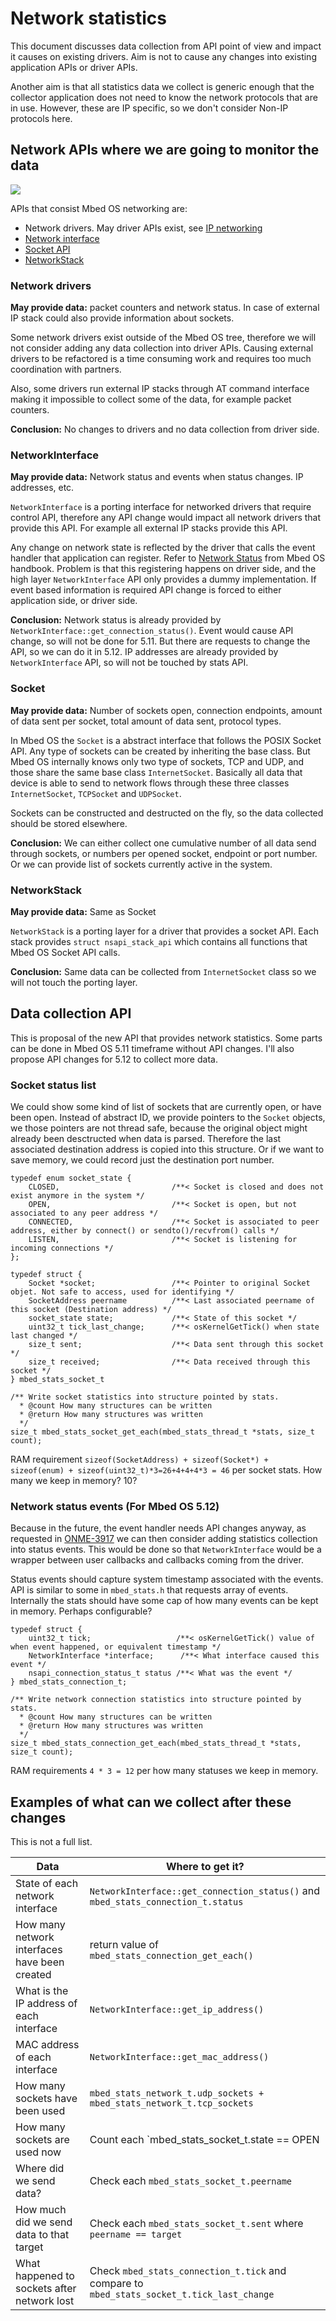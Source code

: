 # Network statistics

This document discusses data collection from API point of view and impact it causes on existing drivers. Aim is not to cause any changes into existing application APIs or driver APIs.

Another aim is that all statistics data we collect is generic enough that the collector application does not need to know the network protocols that are in use. However, these are IP specific, so we don't consider Non-IP protocols here.

## Network APIs where we are going to monitor the data

![](https://s3-us-west-2.amazonaws.com/mbed-os-docs-images/networkstacks.png)

APIs that consist Mbed OS networking are:

* Network drivers. May driver APIs exist, see [IP networking](https://os.mbed.com/docs/v5.10/reference/ip-networking.html)
* [Network interface](https://os.mbed.com/docs/v5.10/apis/network-interfaces.html)
* [Socket API](https://os.mbed.com/docs/v5.10/apis/network-socket.html)
* [NetworkStack](https://os.mbed.com/docs/v5.10/porting/networkstack.html)

### Network drivers

**May provide data:** packet counters and network status. In case of external IP stack could also provide information about sockets.

Some network drivers exist outside of the Mbed OS tree, therefore we will not consider adding any data collection into driver APIs.
Causing external drivers to be refactored is a time consuming work and requires too much coordination with partners.

Also, some drivers run external IP stacks through AT command interface making it impossible to collect some of the data, for example packet counters.

**Conclusion:** No changes to drivers and no data collection from driver side.

### NetworkInterface

**May provide data:** Network status and events when status changes. IP addresses,  etc.

`NetworkInterface` is a porting interface for networked drivers that require control API, therefore any API change would impact all network drivers that provide this API. For example all external IP stacks provide this API.

Any change on network state is reflected by the driver that calls the event handler that application can register. Refer to [Network Status](https://os.mbed.com/docs/v5.10/apis/network-status.html) from Mbed OS handbook. Problem is that this registering happens on driver side, and the high layer `NetworkInterface` API only provides a dummy implementation. If event based information is required API change is forced to either application side, or driver side.

**Conclusion:** Network status is already provided by `NetworkInterface::get_connection_status()`. Event would cause API change, so will not be done for 5.11. But there are requests to change the API, so we can do it in 5.12. IP addresses are already provided by `NetworkInterface` API, so will not be touched by stats API.

### Socket

**May provide data:** Number of sockets open, connection endpoints, amount of data sent per socket, total amount of data sent, protocol types.

In Mbed OS the `Socket` is a abstract interface that follows the POSIX Socket API. Any type of sockets can be created by inheriting the base class. But Mbed OS internally knows only two type of sockets, TCP and UDP, and those share the same base class `InternetSocket`. Basically all data that device is able to send to network flows through these three classes `InternetSocket`, `TCPSocket` and `UDPSocket`.

Sockets can be constructed and destructed on the fly, so the data collected should be stored elsewhere.

**Conclusion:** We can either collect one cumulative number of all data send through sockets, or numbers per opened socket, endpoint or port number. Or we can provide list of sockets currently active in the system.

### NetworkStack

**May provide data:** Same as Socket

`NetworkStack` is a porting layer for a driver that provides a socket API. Each stack provides `struct nsapi_stack_api` which contains all functions that Mbed OS Socket API calls.

**Conclusion:** Same data can be collected from `InternetSocket` class so we will not touch the porting layer.

## Data collection API

This is proposal of the new API that provides network statistics. Some parts can be done in Mbed OS 5.11 timeframe without API changes. I'll also propose API changes for 5.12 to collect more data.

### Socket status list

We could show some kind of list of sockets that are currently open, or have been open. Instead of abstract ID, we provide pointers to the `Socket` objects, we those pointers are not thread safe, because the original object might already been desctructed when data is parsed. Therefore the last associated destination address is copied into this structure. Or if we want to save memory, we could record just the destination port number.

```
typedef enum socket_state {
    CLOSED,                         /**< Socket is closed and does not exist anymore in the system */
    OPEN,                           /**< Socket is open, but not associated to any peer address */
    CONNECTED,                      /**< Socket is associated to peer address, either by connect() or sendto()/recvfrom() calls */
    LISTEN,                         /**< Socket is listening for incoming connections */
};

typedef struct {
    Socket *socket;                 /**< Pointer to original Socket objet. Not safe to access, used for identifying */
    SocketAddress peername          /**< Last associated peername of this socket (Destination address) */
    socket_state state;             /**< State of this socket */
    uint32_t tick_last_change;      /**< osKernelGetTick() when state last changed */
    size_t sent;                    /**< Data sent through this socket */
    size_t received;                /**< Data received through this socket */
} mbed_stats_socket_t

/** Write socket statistics into structure pointed by stats.
  * @count How many structures can be written
  * @return How many structures was written
  */
size_t mbed_stats_socket_get_each(mbed_stats_thread_t *stats, size_t count);

```

RAM requirement `sizeof(SocketAddress) + sizeof(Socket*) + sizeof(enum) + sizeof(uint32_t)*3=26+4+4+4*3 = 46` per socket stats. How many we keep in memory? 10?


### Network status events (For Mbed OS 5.12)

Because in the future, the event handler needs API changes anyway, as requested in [ONME-3917](https://jira.arm.com/browse/ONME-3917) we can then consider adding statistics collection into status events. This would be done so that `NetworkInterface` would be a wrapper between user callbacks and callbacks coming from the driver.

Status events should capture system timestamp associated with the events. API is similar to some in `mbed_stats.h` that requests array of events. Internally the stats should have some cap of how many events can be kept in memory. Perhaps configurable?

```
typedef struct {
    uint32_t tick;                   /**< osKernelGetTick() value of when event happened, or equivalent timestamp */
    NetworkInterface *interface;      /**< What interface caused this event */
    nsapi_connection_status_t status /**< What was the event */
} mbed_stats_connection_t;

/** Write network connection statistics into structure pointed by stats.
  * @count How many structures can be written
  * @return How many structures was written
  */
size_t mbed_stats_connection_get_each(mbed_stats_thread_t *stats, size_t count);
```

RAM requirements `4 * 3 = 12` per how many statuses we keep in memory.


## Examples of what can we collect after these changes

This is not a full list.

|Data|Where to get it?|
|----|----------------|
|State of each network interface|`NetworkInterface::get_connection_status()` and `mbed_stats_connection_t.status`|
|How many network interfaces have been created|return value of `mbed_stats_connection_get_each()`|
|What is the IP address of each interface|`NetworkInterface::get_ip_address()`|
|MAC address of each interface|`NetworkInterface::get_mac_address()`|
|How many sockets have been used|`mbed_stats_network_t.udp_sockets + mbed_stats_network_t.tcp_sockets`|
|How many sockets are used now|Count each `mbed_stats_socket_t.state == OPEN||CONNECTED`|
|Where did we send data?|Check each `mbed_stats_socket_t.peername`|
|How much did we send data to that target|Check each `mbed_stats_socket_t.sent` where `peername == target`|
|What happened to sockets after network lost|Check `mbed_stats_connection_t.tick` and compare to `mbed_stats_socket_t.tick_last_change`|
